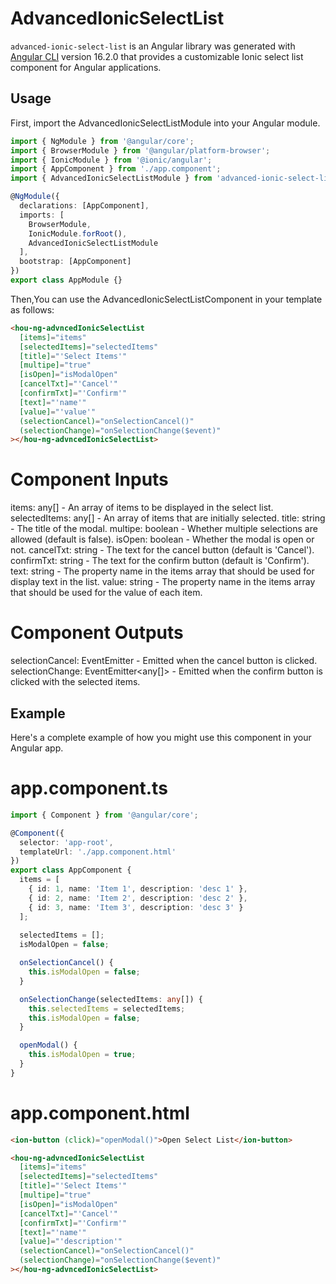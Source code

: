 # AdvancedIonicSelectList

`advanced-ionic-select-list` is an Angular library was generated with [Angular CLI](https://github.com/angular/angular-cli) version 16.2.0 that provides a customizable Ionic select list component for Angular applications.

## Usage

First, import the AdvancedIonicSelectListModule into your Angular module.
```ts
import { NgModule } from '@angular/core';
import { BrowserModule } from '@angular/platform-browser';
import { IonicModule } from '@ionic/angular';
import { AppComponent } from './app.component';
import { AdvancedIonicSelectListModule } from 'advanced-ionic-select-list';

@NgModule({
  declarations: [AppComponent],
  imports: [
    BrowserModule,
    IonicModule.forRoot(),
    AdvancedIonicSelectListModule
  ],
  bootstrap: [AppComponent]
})
export class AppModule {}
```

Then,You can use the AdvancedIonicSelectListComponent in your template as follows:
```html
<hou-ng-advncedIonicSelectList
  [items]="items"
  [selectedItems]="selectedItems"
  [title]="'Select Items'"
  [multipe]="true"
  [isOpen]="isModalOpen"
  [cancelTxt]="'Cancel'"
  [confirmTxt]="'Confirm'"
  [text]="'name'"
  [value]="'value'"
  (selectionCancel)="onSelectionCancel()"
  (selectionChange)="onSelectionChange($event)"
></hou-ng-advncedIonicSelectList>
```

# Component Inputs
items: any[] - An array of items to be displayed in the select list.
selectedItems: any[] - An array of items that are initially selected.
title: string - The title of the modal.
multipe: boolean - Whether multiple selections are allowed (default is false).
isOpen: boolean - Whether the modal is open or not.
cancelTxt: string - The text for the cancel button (default is 'Cancel').
confirmTxt: string - The text for the confirm button (default is 'Confirm').
text: string - The property name in the items array that should be used for display text in the list.
value: string - The property name in the items array that should be used for the value of each item.

# Component Outputs
selectionCancel: EventEmitter<void> - Emitted when the cancel button is clicked.
selectionChange: EventEmitter<any[]> - Emitted when the confirm button is clicked with the selected items.

## Example
Here's a complete example of how you might use this component in your Angular app.

# app.component.ts
```ts
import { Component } from '@angular/core';

@Component({
  selector: 'app-root',
  templateUrl: './app.component.html'
})
export class AppComponent {
  items = [
    { id: 1, name: 'Item 1', description: 'desc 1' },
    { id: 2, name: 'Item 2', description: 'desc 2' },
    { id: 3, name: 'Item 3', description: 'desc 3' }
  ];
  
  selectedItems = [];
  isModalOpen = false;

  onSelectionCancel() {
    this.isModalOpen = false;
  }

  onSelectionChange(selectedItems: any[]) {
    this.selectedItems = selectedItems;
    this.isModalOpen = false;
  }

  openModal() {
    this.isModalOpen = true;
  }
}
```

# app.component.html
```html
<ion-button (click)="openModal()">Open Select List</ion-button>

<hou-ng-advncedIonicSelectList
  [items]="items"
  [selectedItems]="selectedItems"
  [title]="'Select Items'"
  [multipe]="true"
  [isOpen]="isModalOpen"
  [cancelTxt]="'Cancel'"
  [confirmTxt]="'Confirm'"
  [text]="'name'"
  [value]="'description'"
  (selectionCancel)="onSelectionCancel()"
  (selectionChange)="onSelectionChange($event)"
></hou-ng-advncedIonicSelectList>
```
